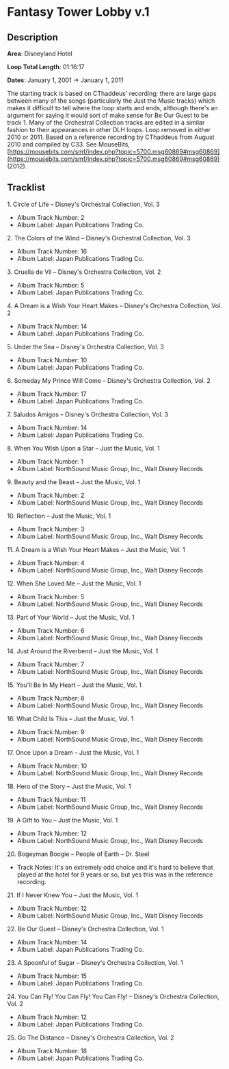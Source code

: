 # Fantasy Tower Lobby v.1

## Description

**Area**: Disneyland Hotel

**Loop Total Length**: 01:16:17

**Dates**: January 1, 2001 → January 1, 2011

The starting track is based on CThaddeus' recording; there are large gaps between many of the songs (particularly the Just the Music tracks) which makes it difficult to tell where the loop starts and ends, although there's an argument for saying it would sort of make sense for Be Our Guest to be track 1. Many of the Orchestral Collection tracks are edited in a similar fashion to their appearances in other DLH loops. Loop removed in either 2010 or 2011. Based on a reference recording by CThaddeus from August 2010 and compiled by C33. See MouseBits, [https://mousebits.com/smf/index.php?topic=5700.msg60869#msg60869](https://mousebits.com/smf/index.php?topic=5700.msg60869#msg60869) (2012).

## Tracklist

1\. Circle of Life – Disney's Orchestral Collection, Vol. 3 

- Album Track Number: 2
- Album Label: Japan Publications Trading Co.

2\. The Colors of the Wind – Disney's Orchestral Collection, Vol. 3 

- Album Track Number: 16
- Album Label: Japan Publications Trading Co.

3\. Cruella de Vil – Disney's Orchestra Collection, Vol. 2

- Album Track Number: 5
- Album Label: Japan Publications Trading Co.

4\. A Dream is a Wish Your Heart Makes – Disney's Orchestra Collection, Vol. 2 

- Album Track Number: 14
- Album Label: Japan Publications Trading Co.

5\. Under the Sea – Disney's Orchestra Collection, Vol. 3 

- Album Track Number: 10
- Album Label: Japan Publications Trading Co.

6\. Someday My Prince Will Come – Disney's Orchestra Collection, Vol. 2 

- Album Track Number: 17
- Album Label: Japan Publications Trading Co.

7\. Saludos Amigos – Disney's Orchestra Collection, Vol. 3 

- Album Track Number: 14
- Album Label: Japan Publications Trading Co.

8\. When You Wish Upon a Star – Just the Music, Vol. 1 

- Album Track Number: 1
- Album Label: NorthSound Music Group, Inc., Walt Disney Records

9\. Beauty and the Beast – Just the Music, Vol. 1 

- Album Track Number: 2
- Album Label: NorthSound Music Group, Inc., Walt Disney Records

10\. Reflection – Just the Music, Vol. 1 

- Album Track Number: 3
- Album Label: NorthSound Music Group, Inc., Walt Disney Records

11\. A Dream is a Wish Your Heart Makes – Just the Music, Vol. 1 

- Album Track Number: 4
- Album Label: NorthSound Music Group, Inc., Walt Disney Records

12\. When She Loved Me – Just the Music, Vol. 1 

- Album Track Number: 5
- Album Label: NorthSound Music Group, Inc., Walt Disney Records

13\. Part of Your World – Just the Music, Vol. 1 

- Album Track Number: 6
- Album Label: NorthSound Music Group, Inc., Walt Disney Records

14\. Just Around the Riverbend – Just the Music, Vol. 1 

- Album Track Number: 7
- Album Label: NorthSound Music Group, Inc., Walt Disney Records

15\. You'll Be In My Heart – Just the Music, Vol. 1 

- Album Track Number: 8
- Album Label: NorthSound Music Group, Inc., Walt Disney Records

16\. What Child Is This – Just the Music, Vol. 1 

- Album Track Number: 9
- Album Label: NorthSound Music Group, Inc., Walt Disney Records

17\. Once Upon a Dream – Just the Music, Vol. 1 

- Album Track Number: 10
- Album Label: NorthSound Music Group, Inc., Walt Disney Records

18\. Hero of the Story – Just the Music, Vol. 1 

- Album Track Number: 11
- Album Label: NorthSound Music Group, Inc., Walt Disney Records

19\. A Gift to You – Just the Music, Vol. 1 

- Album Track Number: 12
- Album Label: NorthSound Music Group, Inc., Walt Disney Records

20\. Bogeyman Boogie – People of Earth – Dr. Steel

- Track Notes: It's an extremely odd choice and it's hard to believe that played at the hotel for 9 years or so, but yes this was in the reference recording.

21\. If I Never Knew You – Just the Music, Vol. 1 

- Album Track Number: 12
- Album Label: NorthSound Music Group, Inc., Walt Disney Records

22\. Be Our Guest – Disney's Orchestra Collection, Vol. 1 

- Album Track Number: 14
- Album Label: Japan Publications Trading Co.

23\. A Spoonful of Sugar – Disney's Orchestra Collection, Vol. 1 

- Album Track Number: 15
- Album Label: Japan Publications Trading Co.

24\. You Can Fly! You Can Fly! You Can Fly! – Disney's Orchestra Collection, Vol. 2 

- Album Track Number: 12
- Album Label: Japan Publications Trading Co.

25\. Go The Distance – Disney's Orchestra Collection, Vol. 2 

- Album Track Number: 18
- Album Label: Japan Publications Trading Co.
